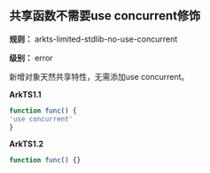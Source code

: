 ## 共享函数不需要use concurrent修饰

**规则：** arkts-limited-stdlib-no-use-concurrent

**级别：** error

新增对象天然共享特性，无需添加use concurrent。

**ArkTS1.1**
```typescript
function func() {
'use concurrent' 
}
```

**ArkTS1.2**
```typescript
function func() {}
```
